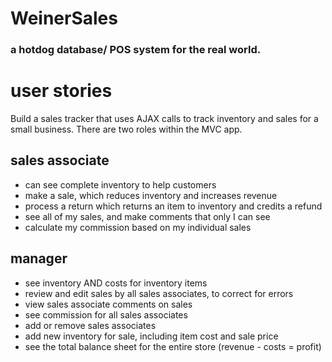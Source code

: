 WeinerSales
======

### a hotdog database/ POS system for the real world.

# user stories
Build a sales tracker that uses AJAX calls to track inventory and sales for a small business. There are two roles within the MVC app.

## sales associate
-    can see complete inventory to help customers
-   make a sale, which reduces inventory and increases revenue
-   process a return which returns an item to inventory and credits a refund
-   see all of my sales, and make comments that only I can see
-   calculate my commission based on my individual sales
##  manager
-   see inventory AND costs for inventory items
-   review and edit sales by all sales associates, to correct for errors
-   view sales associate comments on sales
-   see commission for all sales associates
-   add or remove sales associates
-   add new inventory for sale, including item cost and sale price
-   see the total balance sheet for the entire store (revenue - costs = profit)
